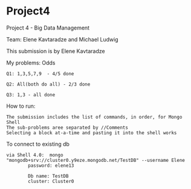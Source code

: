 # Project4
Project 4 - Big Data Management

Team: Elene Kavtaradze and Michael Ludwig

This submission is by Elene Kavtaradze

My problems: Odds

	Q1: 1,3,5,7,9  - 4/5 done

	Q2: All(both do all) - 2/3 done

	Q3: 1,3 - all done

How to run:
	
	The submission includes the list of commands, in order, for Mongo Shell
	The sub-problems aree separated by //Comments
	Selecting a block at-a-time and pasting it into the shell works

	
To connect to existing db

	via Shell 4.0:  mongo "mongodb+srv://cluster0.y9eze.mongodb.net/TestDB" --username Elene
			password: elene13

			Db name: TestDB
			cluster: Cluster0
